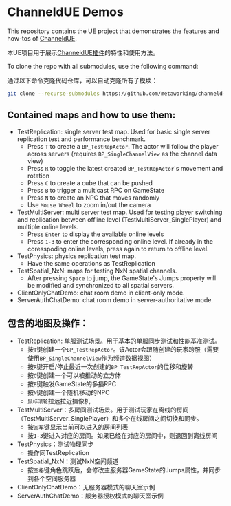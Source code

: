# ChanneldUE Demos

This repository contains the UE project that demonstrates the features and how-tos of [ChanneldUE](https://github.com/metaworking/channeld-ue-plugin).

本UE项目用于展示[ChanneldUE插件](https://github.com/metaworking/channeld-ue-plugin)的特性和使用方法。

To clone the repo with all submodules, use the following command:

通过以下命令克隆代码仓库，可以自动克隆所有子模块：
```bash
git clone --recurse-submodules https://github.com/metaworking/channeld-ue-demos
```

## Contained maps and how to use them:
- TestReplication: single server test map. Used for basic single server replication test and performance benchmark.
  - Press `T` to create a `BP_TestRepActor`. The actor will follow the player across servers (requires `BP_SingleChannelView` as the channel data view)
  - Press `R` to toggle the latest created `BP_TestRepActor`'s movement and rotation
  - Press `C` to create a cube that can be pushed
  - Press `B` to trigger a multicast RPC on GameState
  - Press `N` to create an NPC that moves randomly
  - Use `Mouse Wheel` to zoom in/out the camera
- TestMultiServer: multi server test map. Used for testing player switching and replication between offline level (TestMultiServer_SinglePlayer) and multiple online levels.
  - Press `Enter` to display the available online levels
  - Press `1-3` to enter the corresponding online level. If already in the coresspoding online levels, press again to return to offline level.
- TestPhysics: physics replication test map.
  - Have the same operations as TestReplication
- TestSpatial_NxN: maps for testing NxN spatial channels.
  - After pressing `Space` to jump, the GameState's Jumps property will be modified and synchronized to all spatial servers.
- ClientOnlyChatDemo: chat room demo in client-only mode.
- ServerAuthChatDemo: chat room demo in server-authoritative mode.

## 包含的地图及操作：
- TestReplication: 单服测试场景。用于基本的单服同步测试和性能基准测试。
  - 按`T`键创建一个`BP_TestRepActor`。该Actor会跟随创建的玩家跨服（需要使用`BP_SingleChannelView`作为频道数据视图）
  - 按`R`键开启/停止最近一次创建的`BP_TestRepActor`的位移和旋转
  - 按`C`键创建一个可以被推动的立方体
  - 按`B`键触发GameState的多播RPC
  - 按`N`键创建一个随机移动的NPC
  - `鼠标滚轮`拉远拉近摄像机
- TestMultiServer：多房间测试场景。用于测试玩家在离线的房间（TestMultiServer_SinglePlayer）和多个在线房间之间切换和同步。
  - 按`回车`键显示当前可以进入的房间列表
  - 按`1-3`键进入对应的房间。如果已经在对应的房间中，则退回到离线房间
- TestPhysics：测试物理同步
  - 操作同TestReplication
- TestSpatial_NxN：测试NxN空间频道
  - 按`空格`键角色跳跃后，会修改主服务器GameState的Jumps属性，并同步到各个空间服务器
- ClientOnlyChatDemo：无服务器模式的聊天室示例
- ServerAuthChatDemo：服务器授权模式的聊天室示例